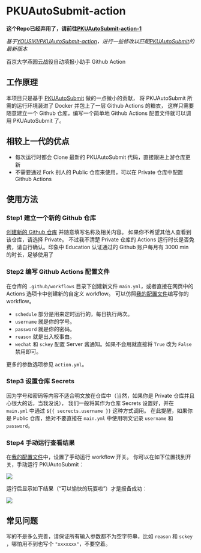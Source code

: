 # PKUAutoSubmit-action

**这个Repo已经弃用了，请前往[PKUAutoSubmit-action-1](https://github.com/Yukimaikoriya/PKUAutoSubmit-action-1/)**

*基于[YOUSIKI/PKUAutoSubmit-action](https://github.com/YOUSIKI/PKUAutoSubmit-action)，进行一些修改以匹配[PKUAutoSubmit](https://github.com/Bruuuuuuce/PKUAutoSubmit)的最新版本*

百京大学燕园云战役自动填报小助手 Github Action

## 工作原理

本项目只是基于 [PKUAutoSubmit](https://github.com/Bruuuuuuce/PKUAutoSubmit) 做的一点微小的贡献，
将 PKUAutoSubmit 所需的运行环境装进了 Docker 并包上了一层 Github Actions 的糖衣，
这样只需要随意建立一个 Github 仓库，编写一个简单地 Github Actions 配置文件就可以调用 PKUAutoSubmit 了。

## 相较上一代的优点

- 每次运行时都会 Clone 最新的 PKUAutoSubmit 代码，直接跟进上游仓库更新
- 不需要通过 Fork 别人的 Public 仓库来使用，可以在 Private 仓库中配置 Github Actions

## 使用方法

### Step1 建立一个新的 Github 仓库

[创建新的 Github 仓库](https://github.com/new) 并随意填写名称及相关内容。
如果你不希望其他人查看到该仓库，请选择 Private。
不过我不清楚 Private 仓库的 Actions 运行时长是否免费，请自行确认。印象中 Education 认证通过的 Github 账户每月有 3000 min 的时长，足够使用了

### Step2 编写 Github Actions 配置文件

在仓库的 `.github/workflows` 目录下创建新文件 `main.yml`，或者直接在网页中的 Actions 选项卡中创建新的自定义 workflow。
可以仿照[我的配置文件](.github/workflows/main.yml)编写你的 workflow。

- `schedule` 部分是用来定时运行的，每日执行两次。
- `username` 就是你的学号。
- `password` 就是你的密码。
- `reason` 就是出入校事由。
- `wechat` 和 `sckey` 配置 Server 酱通知。如果不会用就直接将 `True` 改为 `False` 禁用即可。

更多的参数选项参见 `action.yml`。

### Step3 设置仓库 Secrets

因为学号和密码等内容不适合明文放在仓库中（当然，如果你是 Private 仓库并且心很大的话，当我没说），
我们一般将其作为仓库 Secrets 设置好，并在 `main.yml` 中通过 `${{ secrects.username }}` 这种方式调用。
在此提醒，如果你是 Public 仓库，绝对不要直接在 `main.yml` 中使用明文记录 `username` 和 `password`。

### Step4 手动运行查看结果

在[我的配置文件](.github/workflows/main.yml)中，设置了手动运行 workflow 开关。
你可以在如下位置找到开关，手动运行 PKUAutoSubmit：

![](images/workflow_dispatch.png)

运行后显示如下结果（“可以愉快的玩耍啦”）才是报备成功：

![](images/success.png)

## 常见问题

写的不是多么完善，请保证所有输入参数都不为空字符串，比如 `reason` 和 `sckey` ，哪怕用不到也写个 `"xxxxxxx"`，不要空着。
